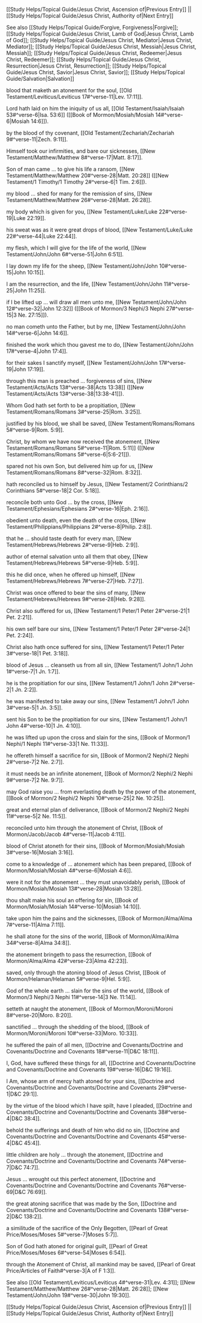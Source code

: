 [[Study Helps/Topical Guide/Jesus Christ, Ascension of|Previous Entry]]  ||  [[Study Helps/Topical Guide/Jesus Christ, Authority of|Next Entry]]

 See also [[Study Helps/Topical Guide/Forgive, Forgiveness|Forgive]]; [[Study Helps/Topical Guide/Jesus Christ, Lamb of God|Jesus Christ, Lamb of God]]; [[Study Helps/Topical Guide/Jesus Christ, Mediator|Jesus Christ, Mediator]]; [[Study Helps/Topical Guide/Jesus Christ, Messiah|Jesus Christ, Messiah]]; [[Study Helps/Topical Guide/Jesus Christ, Redeemer|Jesus Christ, Redeemer]]; [[Study Helps/Topical Guide/Jesus Christ, Resurrection|Jesus Christ, Resurrection]]; [[Study Helps/Topical Guide/Jesus Christ, Savior|Jesus Christ, Savior]]; [[Study Helps/Topical Guide/Salvation|Salvation]]

 blood that maketh an atonement for the soul, [[Old Testament/Leviticus/Leviticus 17#^verse-11|Lev. 17:11]].

 Lord hath laid on him the iniquity of us all, [[Old Testament/Isaiah/Isaiah 53#^verse-6|Isa. 53:6]] ([[Book of Mormon/Mosiah/Mosiah 14#^verse-6|Mosiah 14:6]]).

 by the blood of thy covenant, [[Old Testament/Zechariah/Zechariah 9#^verse-11|Zech. 9:11]].

 Himself took our infirmities, and bare our sicknesses, [[New Testament/Matthew/Matthew 8#^verse-17|Matt. 8:17]].

 Son of man came ... to give his life a ransom, [[New Testament/Matthew/Matthew 20#^verse-28|Matt. 20:28]] ([[New Testament/1 Timothy/1 Timothy 2#^verse-6|1 Tim. 2:6]]).

 my blood ... shed for many for the remission of sins, [[New Testament/Matthew/Matthew 26#^verse-28|Matt. 26:28]].

 my body which is given for you, [[New Testament/Luke/Luke 22#^verse-19|Luke 22:19]].

 his sweat was as it were great drops of blood, [[New Testament/Luke/Luke 22#^verse-44|Luke 22:44]].

 my flesh, which I will give for the life of the world, [[New Testament/John/John 6#^verse-51|John 6:51]].

 I lay down my life for the sheep, [[New Testament/John/John 10#^verse-15|John 10:15]].

 I am the resurrection, and the life, [[New Testament/John/John 11#^verse-25|John 11:25]].

 if I be lifted up ... will draw all men unto me, [[New Testament/John/John 12#^verse-32|John 12:32]] ([[Book of Mormon/3 Nephi/3 Nephi 27#^verse-15|3 Ne. 27:15]]).

 no man cometh unto the Father, but by me, [[New Testament/John/John 14#^verse-6|John 14:6]].

 finished the work which thou gavest me to do, [[New Testament/John/John 17#^verse-4|John 17:4]].

 for their sakes I sanctify myself, [[New Testament/John/John 17#^verse-19|John 17:19]].

 through this man is preached ... forgiveness of sins, [[New Testament/Acts/Acts 13#^verse-38|Acts 13:38]] ([[New Testament/Acts/Acts 13#^verse-38|13:38-41]]).

 Whom God hath set forth to be a propitiation, [[New Testament/Romans/Romans 3#^verse-25|Rom. 3:25]].

 justified by his blood, we shall be saved, [[New Testament/Romans/Romans 5#^verse-9|Rom. 5:9]].

 Christ, by whom we have now received the atonement, [[New Testament/Romans/Romans 5#^verse-11|Rom. 5:11]] ([[New Testament/Romans/Romans 5#^verse-6|5:6-21]]).

 spared not his own Son, but delivered him up for us, [[New Testament/Romans/Romans 8#^verse-32|Rom. 8:32]].

 hath reconciled us to himself by Jesus, [[New Testament/2 Corinthians/2 Corinthians 5#^verse-18|2 Cor. 5:18]].

 reconcile both unto God ... by the cross, [[New Testament/Ephesians/Ephesians 2#^verse-16|Eph. 2:16]].

 obedient unto death, even the death of the cross, [[New Testament/Philippians/Philippians 2#^verse-8|Philip. 2:8]].

 that he ... should taste death for every man, [[New Testament/Hebrews/Hebrews 2#^verse-9|Heb. 2:9]].

 author of eternal salvation unto all them that obey, [[New Testament/Hebrews/Hebrews 5#^verse-9|Heb. 5:9]].

 this he did once, when he offered up himself, [[New Testament/Hebrews/Hebrews 7#^verse-27|Heb. 7:27]].

 Christ was once offered to bear the sins of many, [[New Testament/Hebrews/Hebrews 9#^verse-28|Heb. 9:28]].

 Christ also suffered for us, [[New Testament/1 Peter/1 Peter 2#^verse-21|1 Pet. 2:21]].

 his own self bare our sins, [[New Testament/1 Peter/1 Peter 2#^verse-24|1 Pet. 2:24]].

 Christ also hath once suffered for sins, [[New Testament/1 Peter/1 Peter 3#^verse-18|1 Pet. 3:18]].

 blood of Jesus ... cleanseth us from all sin, [[New Testament/1 John/1 John 1#^verse-7|1 Jn. 1:7]].

 he is the propitiation for our sins, [[New Testament/1 John/1 John 2#^verse-2|1 Jn. 2:2]].

 he was manifested to take away our sins, [[New Testament/1 John/1 John 3#^verse-5|1 Jn. 3:5]].

 sent his Son to be the propitiation for our sins, [[New Testament/1 John/1 John 4#^verse-10|1 Jn. 4:10]].

 he was lifted up upon the cross and slain for the sins, [[Book of Mormon/1 Nephi/1 Nephi 11#^verse-33|1 Ne. 11:33]].

 he offereth himself a sacrifice for sin, [[Book of Mormon/2 Nephi/2 Nephi 2#^verse-7|2 Ne. 2:7]].

 it must needs be an infinite atonement, [[Book of Mormon/2 Nephi/2 Nephi 9#^verse-7|2 Ne. 9:7]].

 may God raise you ... from everlasting death by the power of the atonement, [[Book of Mormon/2 Nephi/2 Nephi 10#^verse-25|2 Ne. 10:25]].

 great and eternal plan of deliverance, [[Book of Mormon/2 Nephi/2 Nephi 11#^verse-5|2 Ne. 11:5]].

 reconciled unto him through the atonement of Christ, [[Book of Mormon/Jacob/Jacob 4#^verse-11|Jacob 4:11]].

 blood of Christ atoneth for their sins, [[Book of Mormon/Mosiah/Mosiah 3#^verse-16|Mosiah 3:16]].

 come to a knowledge of ... atonement which has been prepared, [[Book of Mormon/Mosiah/Mosiah 4#^verse-6|Mosiah 4:6]].

 were it not for the atonement ... they must unavoidably perish, [[Book of Mormon/Mosiah/Mosiah 13#^verse-28|Mosiah 13:28]].

 thou shalt make his soul an offering for sin, [[Book of Mormon/Mosiah/Mosiah 14#^verse-10|Mosiah 14:10]].

 take upon him the pains and the sicknesses, [[Book of Mormon/Alma/Alma 7#^verse-11|Alma 7:11]].

 he shall atone for the sins of the world, [[Book of Mormon/Alma/Alma 34#^verse-8|Alma 34:8]].

 the atonement bringeth to pass the resurrection, [[Book of Mormon/Alma/Alma 42#^verse-23|Alma 42:23]].

 saved, only through the atoning blood of Jesus Christ, [[Book of Mormon/Helaman/Helaman 5#^verse-9|Hel. 5:9]].

 God of the whole earth ... slain for the sins of the world, [[Book of Mormon/3 Nephi/3 Nephi 11#^verse-14|3 Ne. 11:14]].

 setteth at naught the atonement, [[Book of Mormon/Moroni/Moroni 8#^verse-20|Moro. 8:20]].

 sanctified ... through the shedding of the blood, [[Book of Mormon/Moroni/Moroni 10#^verse-33|Moro. 10:33]].

 he suffered the pain of all men, [[Doctrine and Covenants/Doctrine and Covenants/Doctrine and Covenants 18#^verse-11|D&C 18:11]].

 I, God, have suffered these things for all, [[Doctrine and Covenants/Doctrine and Covenants/Doctrine and Covenants 19#^verse-16|D&C 19:16]].

 I Am, whose arm of mercy hath atoned for your sins, [[Doctrine and Covenants/Doctrine and Covenants/Doctrine and Covenants 29#^verse-1|D&C 29:1]].

 by the virtue of the blood which I have spilt, have I pleaded, [[Doctrine and Covenants/Doctrine and Covenants/Doctrine and Covenants 38#^verse-4|D&C 38:4]].

 behold the sufferings and death of him who did no sin, [[Doctrine and Covenants/Doctrine and Covenants/Doctrine and Covenants 45#^verse-4|D&C 45:4]].

 little children are holy ... through the atonement, [[Doctrine and Covenants/Doctrine and Covenants/Doctrine and Covenants 74#^verse-7|D&C 74:7]].

 Jesus ... wrought out this perfect atonement, [[Doctrine and Covenants/Doctrine and Covenants/Doctrine and Covenants 76#^verse-69|D&C 76:69]].

 the great atoning sacrifice that was made by the Son, [[Doctrine and Covenants/Doctrine and Covenants/Doctrine and Covenants 138#^verse-2|D&C 138:2]].

 a similitude of the sacrifice of the Only Begotten, [[Pearl of Great Price/Moses/Moses 5#^verse-7|Moses 5:7]].

 Son of God hath atoned for original guilt, [[Pearl of Great Price/Moses/Moses 6#^verse-54|Moses 6:54]].

 through the Atonement of Christ, all mankind may be saved, [[Pearl of Great Price/Articles of Faith#^verse-3|A of F 1:3]].

 See also [[Old Testament/Leviticus/Leviticus 4#^verse-31|Lev. 4:31]]; [[New Testament/Matthew/Matthew 26#^verse-28|Matt. 26:28]]; [[New Testament/John/John 19#^verse-30|John 19:30]].

[[Study Helps/Topical Guide/Jesus Christ, Ascension of|Previous Entry]]  ||  [[Study Helps/Topical Guide/Jesus Christ, Authority of|Next Entry]]